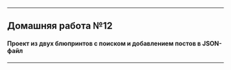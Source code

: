
***

## Домашняя работа №12

#### Проект из двух блюпринтов с поиском и добавлением постов в JSON-файл

***
